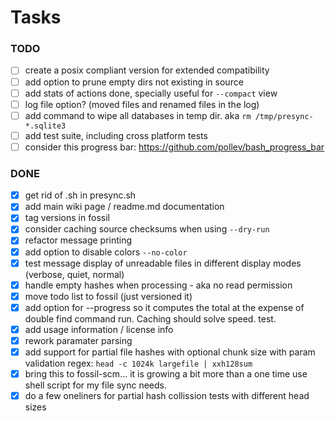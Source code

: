 # Tasks

### TODO

- [ ] create a posix compliant version for extended compatibility
- [ ] add option to prune empty dirs not existing in source
- [ ] add stats of actions done, specially useful for `--compact` view
- [ ] log file option? (moved files and renamed files in the log)
- [ ] add command to wipe all databases in temp dir. aka `rm /tmp/presync-*.sqlite3`
- [ ] add test suite, including cross platform tests
- [ ] consider this progress bar: https://github.com/pollev/bash_progress_bar

### DONE

- [x] get rid of .sh in presync.sh
- [x] add main wiki page / readme.md documentation
- [x] tag versions in fossil
- [x] consider caching source checksums when using `--dry-run`
- [x] refactor message printing
- [x] add option to disable colors `--no-color`
- [x] test message display of unreadable files in different display modes (verbose, quiet, normal)
- [x] handle empty hashes when processing - aka no read permission
- [x] move todo list to fossil (just versioned it)
- [x] add option for --progress so it computes the total at the expense of double find command run. Caching should solve speed. test.
- [x] add usage information / license info
- [x] rework paramater parsing
- [x] add support for partial file hashes with optional chunk size with param validation regex: `head -c 1024k largefile | xxh128sum`
- [x] bring this to fossil-scm... it is growing a bit more than a one time use shell script for my file sync needs.
- [x] do a few oneliners for partial hash collission tests with different head sizes
